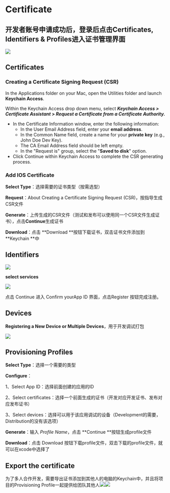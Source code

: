 # Certificate

## 开发者账号申请成功后，登录后点击**Certificates, Identifiers & Profiles**进入证书管理界面

![](../../assets/user/user_certificates.png)

## Certificates

### Creating a Certificate Signing Request \(CSR\)

In the Applications folder on your Mac, open the Utilities folder and launch **Keychain Access**.

Within the Keychain Access drop down menu, select _**Keychain Access &gt; Certificate Assistant &gt; Request a Certificate from a Certificate Authority.**_

* In the Certificate Information window, enter the following information:
  * In the User Email Address field, enter your **email address**.
  * In the Common Name field, create a name for your **private key** \(e.g., John Doe Dev Key\).
  * The CA Email Address field should be left empty.
  * In the "Request is" group, select the "**Saved to disk**" option.
* Click Continue within Keychain Access to complete the CSR generating process.

### Add IOS Certificate

**Select Type**：选择需要的证书类型（按需选型）

**Request**：About Creating a Certificate Signing Request \(CSR\)，按指导生成CSR文件

**Generate**：上传生成的CSR文件（测试和发布可以使用同一个CSR文件生成证书），点击**Continue**生成证书

**Download**：点击 **Download **按钮下载证书，双击证书文件添加到 **Keychain **中

## Identifiers

![](../../assets/user/user_identifiers.png)

**select services**

![](../../assets/user/user_identifiers1.png)

点击 Continue 进入 Confirm yourApp ID 界面，点击Register 按钮完成注册。

## Devices

**Registering a New Device or Multiple Devices**，用于开发调试打包

![](../../assets/user/user_devices.png)

## Provisioning Profiles

**Select Type**：选择一个需要的类型

**Configure**：

1、Select App ID：选择前面创建的应用的ID

2、Select certificates：选择一个前面生成的证书（开发对应开发证书、发布对应发布证书）

3、Select devices：选择可以用于该应用调试的设备（Development的需要，Distribution的没有该选项）

**Generate**：输入 _Profile Name_，点击 **Continue **按钮生成profile文件

**Download**：点击 Download 按钮下载profile文件，双击下载的profile文件，就可以在xcode中选择了

## Export the certificate

为了多人合作开发，需要导出证书添加到其他人的电脑的Keychain中，并且将项目的Provisioning Profile一起提供给团队其他人![](../../assets/user/user_export_certificate.png)![](../../assets/user/user_export_certificate1.png)

